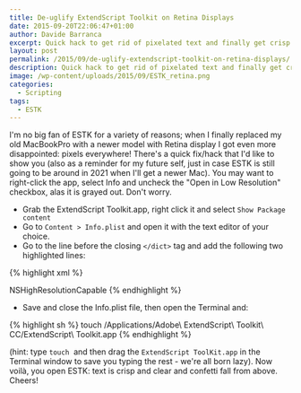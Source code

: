 ```yaml
---
title: De-uglify ExtendScript Toolkit on Retina Displays
date: 2015-09-20T22:06:47+01:00
author: Davide Barranca
excerpt: Quick hack to get rid of pixelated text and finally get crisp fonts in Adobe ExtendScript Toolkit on Retina displays.
layout: post
permalink: /2015/09/de-uglify-extendscript-toolkit-on-retina-displays/
description: Quick hack to get rid of pixelated text and finally get crisp fonts in Adobe ExtendScript Toolkit on Retina displays.
image: /wp-content/uploads/2015/09/ESTK_retina.png
categories:
  - Scripting
tags:
  - ESTK
---
```


I'm no big fan of ESTK for a variety of reasons; when I finally replaced my old MacBookPro with a newer model with Retina display I got even more disappointed: pixels everywhere! There's a quick fix/hack that I'd like to show you (also as a reminder for my future self, just in case ESTK is still going to be around in 2021 when I'll get a newer Mac). You may want to right-click the app, select Info and uncheck the "Open in Low Resolution" checkbox, alas it is grayed out. Don't worry.

*   Grab the ExtendScript Toolkit.app, right click it and select `Show Package content`
*   Go to `Content > Info.plist` and open it with the text editor of your choice.
*   Go to the line before the closing `</dict>` tag and add the following two highlighted lines:

{% highlight xml %}
<?xml version="1.0" encoding="UTF-8"?>
<!DOCTYPE plist PUBLIC "-//Apple//DTD PLIST 1.0//EN" "http://www.apple.com/DTDs/PropertyList-1.0.dtd">
<plist version="1.0">
<dict>
    <!\-\- LOT OF STUFF HERE... -->
    <key>NSHighResolutionCapable</key>
    <true/>
</dict>
</plist>
{% endhighlight %}

*   Save and close the Info.plist file, then open the Terminal and:

{% highlight sh %}
touch /Applications/Adobe\ ExtendScript\ Toolkit\ CC/ExtendScript\ Toolkit.app
{% endhighlight %}

(hint: type `touch`  and then drag the `ExtendScript ToolKit.app` in the Terminal window to save you typing the rest - we're all born lazy). Now voilà, you open ESTK: text is crisp and clear and confetti fall from above. Cheers!
